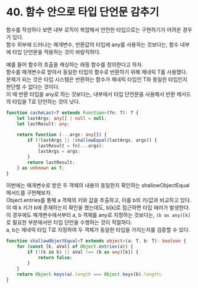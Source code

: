 # 40. 함수 안으로 타입 단언문 감추기

함수를 작성하다 보면 내부 로직이 복잡해서 안전한 타입으로는 구현하기가 어려운 경우가 있다.  
함수 외부에 드러나는 매개변수, 반환값의 타입에 any를 사용하는 것보다는, 함수 내부에 타입 단언문을 적용하는 것이 바람직하다.  

예를 들어 함수의 호출을 캐싱하는 래핑 함수를 정의한다고 하자.  
함수를 매개변수로 받아서 동일한 타입의 함수로 반환하기 위해 제네릭 T를 사용했다.  
문제가 되는 것은 타입 시스템은 반환하는 함수가 제네릭 타입인 T와 동일한 타입인지 판단할 수 없다는 것이다.  
이 때 반환 타입을 any로 하는 것보다는, 내부에서 타입 단언문을 사용해서 반환 메서드의 타입을 T로 단언하는 것이 낫다.

```ts
function cacheLast<T extends Function>(fn: T): T {
    let lastArgs: any[] | null = null;
    let lastResult: any;
    
    return function (...args: any[]) {
        if (!lastArgs || !shallowEqual(lastArgs, args)) {
            lastResult = fn(...args);
            lastArgs = args;
        }
        return lastResult;
    } as unknown as T;
}
```

이번에는 매개변수로 받은 두 객체의 내용이 동일한지 확인하는 shallowObjectEqual 메서드를 구현해보자.  
Object.entries를 통해 a 객체의 키와 값을 추출하고, 이를 b의 키/값과 비교하고 있다.  
이 때 k 키가 b에 존재하는지 확인을 했는데도, b[k]로 접근하면 타입 에러가 발생한다.  
이 경우에도 매개변수에서부터 a, b 객체를 any로 지정하는 것보다는, `(b as any)[k]`로 필요한 부분에서만 타입 단언을 수행하는 것이 적절하다.  
a, b는 제네릭 타입 T로 지정하여 두 객체가 동일한 타입을 가지는지를 검증할 수 있다.

```ts
function shallowObjectEqual<T extends object>(a: T, b: T): boolean {
    for (const [k, aVal] of Object.entries(a)) {
        if (!(k in b) || aVal !== (b as any)[k]) {
            return false;
        }
    }
    return Object.keys(a).length === Object.keys(b).length;
}
```
